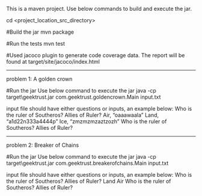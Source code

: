 This is a maven project. Use below commands to build and execute the jar.

cd <project_location_src_directory>

#Build the jar
mvn package

#Run the tests
mvn test

#Used jacoco plugin to generate code coverage data. The report will be found at target/site/jacoco/index.html
*********************************************************

problem 1: A golden crown

#Run the jar
Use below command to execute the jar
java -cp target\geektrust.jar com.geektrust.goldencrown.Main input.txt

input file should have either questions or inputs, an example below:
Who is the ruler of Southeros?
Allies of Ruler?
Air, “oaaawaala”
Land, “a1d22n333a4444p”
Ice, “zmzmzmzaztzozh”
Who is the ruler of Southeros?
Allies of Ruler?

*********************************************************
problem 2: Breaker of Chains

#Run the jar
Use below command to execute the jar
java -cp target\geektrust.jar com.geektrust.breakerofchains.Main input.txt

input file should have either questions or inputs, an example below:
Who is the ruler of Southeros?
Allies of Ruler?
Land Air
Who is the ruler of Southeros?
Allies of Ruler?
